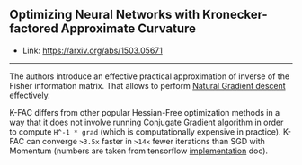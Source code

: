 ## Optimizing Neural Networks with Kronecker-factored Approximate Curvature

* Link: https://arxiv.org/abs/1503.05671

-----

The authors introduce an effective practical approximation of inverse of the Fisher information matrix. That allows to perform 
[Natural Gradient descent](http://citeseerx.ist.psu.edu/viewdoc/download?doi=10.1.1.452.7280&rep=rep1&type=pdf) effectively.

K-FAC differs from other popular Hessian-Free optimization methods in a way that it does not involve running Conjugate Gradient
algorithm in order to compute `H^-1 * grad` (which is computationally expensive in practice). K-FAC can converge `>3.5x` faster
in `>14x` fewer iterations than SGD with Momentum 
(numbers are taken from tensorflow [implementation](https://github.com/tensorflow/tensorflow/tree/master/tensorflow/contrib/kfac) doc).
